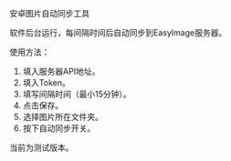 安卓图片自动同步工具

软件后台运行，每间隔时间后自动同步到EasyImage服务器。

使用方法：
1. 填入服务器API地址。
1. 填入Token。
1. 填写间隔时间（最小15分钟）。
1. 点击保存。
1. 选择图片所在文件夹。
1. 按下自动同步开关。

当前为测试版本。
